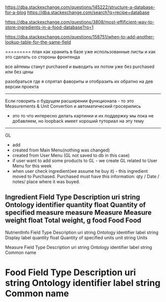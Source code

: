 

https://dba.stackexchange.com/questions/145222/structure-a-database-for-a-blog
https://dba.stackexchange.com/search?q=recipe+database

https://dba.stackexchange.com/questions/3808/most-effificient-way-to-store-ingredients-in-a-food-database?rq=1

https://dba.stackexchange.com/questions/158751/when-to-add-another-lookup-table-for-the-same-field

=========
план как хранить в базе уже использованные листы и как это сделать со стороны фронтенда

все айтемы станут purchased и выводить их потом уже без purchased или без цены

разобраться где я спрятал фавориты и отобразить их обратно на дев версии проекта

------

Если говорить о будущем расширении функционала -
то это Measurements & Unit Convertion и автоматический гросерились
- это то что интересно делать картинки и их поддержку мы пока не добавляем,
 но loopback имеет хороший туториал на эту тему

-----




 GL
 * add
 * created from Main Menu(nothing was changed)
 * created from User Menu (GL not saved to db in this case)
 * if user want to add some products to GL - we create GL related to User Menu for this week
 * when user check ingredient(we assume he buy it) - this ingredient moved to Purchased. Purchased must have this information: qty / Date / notes/ place where it was buyed.




 Ingredient
 Field	Type	Description
 uri	string	Ontology identifier
 quantity	float	Quantity of specified measure
 measure	Measure	Measure
 weight	float	Total weight, g
 food	Food	Food
--
 NutrientInfo
 Field	Type	Description
 uri	string	Ontology identifier
 label	string	Display label
 quantity	float	Quantity of specified units
 unit	string	Units

 Measure
 Field	Type	Description
 uri	string	Ontology identifier
 label	string	Common name

 Food
 Field	Type	Description
 uri	string	Ontology identifier
 label	string	Common name
 ====

